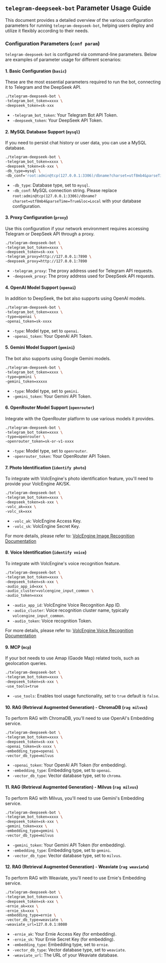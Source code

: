 ## `telegram-deepseek-bot` Parameter Usage Guide

This document provides a detailed overview of the various configuration parameters for running `telegram-deepseek-bot`, helping users deploy and utilize it flexibly according to their needs.

### Configuration Parameters (`conf param`)

`telegram-deepseek-bot` is configured via command-line parameters. Below are examples of parameter usage for different scenarios:

#### 1\. Basic Configuration (`basic`)

These are the most essential parameters required to run the bot, connecting it to Telegram and the DeepSeek API.

```bash
./telegram-deepseek-bot \
-telegram_bot_token=xxxx \
-deepseek_token=sk-xxx
```

* `-telegram_bot_token`: Your Telegram Bot API Token.
* `-deepseek_token`: Your DeepSeek API Token.

#### 2\. MySQL Database Support (`mysql`)

If you need to persist chat history or user data, you can use a MySQL database.

```bash
./telegram-deepseek-bot \
-telegram_bot_token=xxxx \
-deepseek_token=sk-xxx \
-db_type=mysql \
-db_conf='root:admin@tcp(127.0.0.1:3306)/dbname?charset=utf8mb4&parseTime=True&loc=Local'
```

* `-db_type`: Database type, set to `mysql`.
* `-db_conf`: MySQL connection string. Please replace `root:admin@tcp(127.0.0.1:3306)/dbname?charset=utf8mb4&parseTime=True&loc=Local` with your database configuration.

#### 3\. Proxy Configuration (`proxy`)

Use this configuration if your network environment requires accessing Telegram or DeepSeek API through a proxy.

```bash
./telegram-deepseek-bot \
-telegram_bot_token=xxxx \
-deepseek_token=sk-xxx \
-telegram_proxy=http://127.0.0.1:7890 \
-deepseek_proxy=http://127.0.0.1:7890
```

* `-telegram_proxy`: The proxy address used for Telegram API requests.
* `-deepseek_proxy`: The proxy address used for DeepSeek API requests.

#### 4\. OpenAI Model Support (`openai`)

In addition to DeepSeek, the bot also supports using OpenAI models.

```bash
./telegram-deepseek-bot \
-telegram_bot_token=xxxx \
-type=openai \
-openai_token=sk-xxxx
```

* `-type`: Model type, set to `openai`.
* `-openai_token`: Your OpenAI API Token.

#### 5\. Gemini Model Support (`gemini`)

The bot also supports using Google Gemini models.

```bash
./telegram-deepseek-bot \
-telegram_bot_token=xxxx \
-type=gemini \
-gemini_token=xxxxx
```

* `-type`: Model type, set to `gemini`.
* `-gemini_token`: Your Gemini API Token.

#### 6\. OpenRouter Model Support (`openrouter`)

Integrate with the OpenRouter platform to use various models it provides.

```bash
./telegram-deepseek-bot \
-telegram_bot_token=xxxx \
-type=openrouter \
-openrouter_token=sk-or-v1-xxxx
```

* `-type`: Model type, set to `openrouter`.
* `-openrouter_token`: Your OpenRouter API Token.

#### 7\. Photo Identification (`identify photo`)

To integrate with VolcEngine's photo identification feature, you'll need to provide your VolcEngine AK/SK.

```bash
./telegram-deepseek-bot \
-telegram_bot_token=xxxx \
-deepseek_token=sk-xxx \
-volc_ak=xxx \
-volc_sk=xxx
```

* `-volc_ak`: VolcEngine Access Key.
* `-volc_sk`: VolcEngine Secret Key.

For more details, please refer to: [VolcEngine Image Recognition Documentation](https://www.volcengine.com/docs/6790/116987)

#### 8\. Voice Identification (`identify voice`)

To integrate with VolcEngine's voice recognition feature.

```bash
./telegram-deepseek-bot \
-telegram_bot_token=xxxx \
-deepseek_token=sk-xxx \
-audio_app_id=xxx \
-audio_cluster=volcengine_input_common \
-audio_token=xxxx
```

* `-audio_app_id`: VolcEngine Voice Recognition App ID.
* `-audio_cluster`: Voice recognition cluster name, typically `volcengine_input_common`.
* `-audio_token`: Voice recognition Token.

For more details, please refer to: [VolcEngine Voice Recognition Documentation](https://www.volcengine.com/docs/6561/80816)

#### 9\. MCP (`mcp`)

If your bot needs to use Amap (Gaode Map) related tools, such as geolocation queries.

```bash
./telegram-deepseek-bot \
-telegram_bot_token=xxxx \
-deepseek_token=sk-xxx \
-use_tools=true
```
* `-use_tools`: Enables tool usage functionality, set to `true` default is `false`.

#### 10\. RAG (Retrieval Augmented Generation) - ChromaDB (`rag milvus`)

To perform RAG with ChromaDB, you'll need to use OpenAI's Embedding service.

```bash
./telegram-deepseek-bot \
-telegram_bot_token=xxxx \
-deepseek_token=sk-xxx \
-openai_token=sk-xxxx \
-embedding_type=openai \
-vector_db_type=milvus
```

* `-openai_token`: Your OpenAI API Token (for embedding).
* `-embedding_type`: Embedding type, set to `openai`.
* `-vector_db_type`: Vector database type, set to `chroma`.

#### 11\. RAG (Retrieval Augmented Generation) - Milvus (`rag milvus`)

To perform RAG with Milvus, you'll need to use Gemini's Embedding service.

```bash
./telegram-deepseek-bot \
-telegram_bot_token=xxxx \
-deepseek_token=sk-xxx \
-gemini_token=xxx \
-embedding_type=gemini \
-vector_db_type=milvus
```

* `-gemini_token`: Your Gemini API Token (for embedding).
* `-embedding_type`: Embedding type, set to `gemini`.
* `-vector_db_type`: Vector database type, set to `milvus`.

#### 12\. RAG (Retrieval Augmented Generation) - Weaviate (`rag weaviate`)

To perform RAG with Weaviate, you'll need to use Ernie's Embedding service.

```bash
./telegram-deepseek-bot \
-telegram_bot_token=xxxx \
-deepseek_token=sk-xxx \
-ernie_ak=xxx \
-ernie_sk=xxx \
-embedding_type=ernie \
-vector_db_type=weaviate \
-weaviate_url=127.0.0.1:8080
```

* `-ernie_ak`: Your Ernie Access Key (for embedding).
* `-ernie_sk`: Your Ernie Secret Key (for embedding).
* `-embedding_type`: Embedding type, set to `ernie`.
* `-vector_db_type`: Vector database type, set to `weaviate`.
* `-weaviate_url`: The URL of your Weaviate database.

